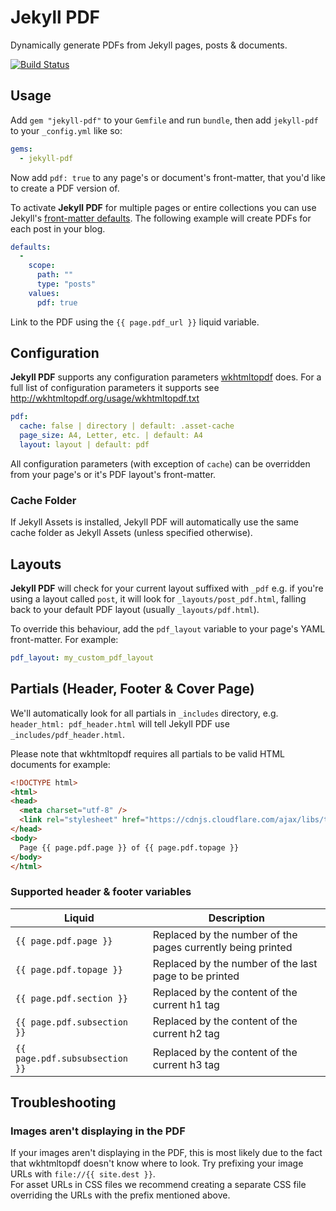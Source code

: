 # Jekyll PDF

Dynamically generate PDFs from Jekyll pages, posts &amp; documents.

[![Build Status](
	https://travis-ci.org/jekyll-pdf/jekyll-pdf.svg?branch=master)](
	https://travis-ci.org/jekyll-pdf/jekyll-pdf)

## Usage

Add `gem "jekyll-pdf"` to your `Gemfile` and run `bundle`, then add `jekyll-pdf` to your `_config.yml` like so:

```yaml
gems:
  - jekyll-pdf
```

Now add `pdf: true` to any page's or document's front-matter, that you'd like to create a PDF version of.

To activate **Jekyll PDF** for multiple pages or entire collections you can use Jekyll's [front-matter defaults](https://jekyllrb.com/docs/configuration/#front-matter-defaults). The following example will create PDFs for each post in your blog.

```yaml
defaults:
  -
    scope:
      path: ""
      type: "posts"
    values:
      pdf: true
```

Link to the PDF using the `{{ page.pdf_url }}` liquid variable.


## Configuration

**Jekyll PDF** supports any configuration parameters [wkhtmltopdf](http://wkhtmltopdf.org/) does. For a full list of configuration parameters it supports see http://wkhtmltopdf.org/usage/wkhtmltopdf.txt

```yaml
pdf:
  cache: false | directory | default: .asset-cache
  page_size: A4, Letter, etc. | default: A4
  layout: layout | default: pdf
```

All configuration parameters (with exception of `cache`) can be overridden from your page's or it's PDF layout's front-matter.

### Cache Folder

If Jekyll Assets is installed, Jekyll PDF will automatically use the same cache folder as Jekyll Assets (unless specified otherwise).

## Layouts

**Jekyll PDF** will check for your current layout suffixed with `_pdf` e.g. if you're using a layout called `post`, it will look for `_layouts/post_pdf.html`, falling back to your default PDF layout (usually `_layouts/pdf.html`). 

To override this behaviour, add the `pdf_layout` variable to your page's YAML front-matter. For example:

```yaml
pdf_layout: my_custom_pdf_layout
```

## Partials (Header, Footer & Cover Page)

We'll automatically look for all partials in `_includes` directory, e.g. `header_html: pdf_header.html` will tell Jekyll PDF use `_includes/pdf_header.html`. 

Please note that wkhtmltopdf requires all partials to be valid HTML documents for example:

```html
<!DOCTYPE html>
<html>
<head>
  <meta charset="utf-8" />
  <link rel="stylesheet" href="https://cdnjs.cloudflare.com/ajax/libs/twitter-bootstrap/3.3.6/css/bootstrap.css">
</head>
<body>
  Page {{ page.pdf.page }} of {{ page.pdf.topage }}
</body>
</html>
```

### Supported header & footer variables

| Liquid                         | Description                                                 |
|--------------------------------|-------------------------------------------------------------|
| `{{ page.pdf.page }}`          | Replaced by the number of the pages currently being printed |
| `{{ page.pdf.topage }}`        | Replaced by the number of the last page to be printed       |
| `{{ page.pdf.section }}`       | Replaced by the content of the current h1 tag               |
| `{{ page.pdf.subsection }}`    | Replaced by the content of the current h2 tag               |
| `{{ page.pdf.subsubsection }}` | Replaced by the content of the current h3 tag               |


## Troubleshooting

### Images aren't displaying in the PDF

If your images aren't displaying in the PDF, this is most likely due to the fact that wkhtmltopdf doesn't know where to look. Try prefixing your image URLs with `file://{{ site.dest }}`.  
For asset URLs in CSS files we recommend creating a separate CSS file overriding the URLs with the prefix mentioned above.
